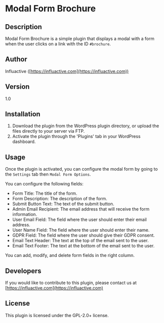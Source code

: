 # Modal Form Brochure

## Description

Modal Form Brochure is a simple plugin that displays a modal with a form when the user clicks on a link with the ID `#brochure`.

## Author

Influactive ([https://influactive.com](https://influactive.com))

## Version

1.0

## Installation

1. Download the plugin from the WordPress plugin directory, or upload the files directly to your server via FTP.
2. Activate the plugin through the 'Plugins' tab in your WordPress dashboard.

## Usage

Once the plugin is activated, you can configure the modal form by going to the `Settings` tab then `Modal Form Options`.

You can configure the following fields:

- Form Title: The title of the form.
- Form Description: The description of the form.
- Submit Button Text: The text of the submit button.
- Admin Email Recipient: The email address that will receive the form information.
- User Email Field: The field where the user should enter their email address.
- User Name Field: The field where the user should enter their name.
- GDPR Field: The field where the user should give their GDPR consent.
- Email Text Header: The text at the top of the email sent to the user.
- Email Text Footer: The text at the bottom of the email sent to the user.

You can add, modify, and delete form fields in the right column.

## Developers

If you would like to contribute to this plugin, please contact us at [https://influactive.com](https://influactive.com)

## License

This plugin is licensed under the GPL-2.0+ license.

